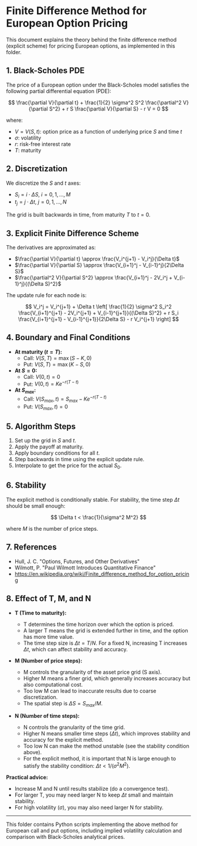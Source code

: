 # Finite Difference Method for European Option Pricing

This document explains the theory behind the finite difference method (explicit scheme) for pricing European options, as implemented in this folder.

## 1. Black-Scholes PDE
The price of a European option under the Black-Scholes model satisfies the following partial differential equation (PDE):

$$
\frac{\partial V}{\partial t} + \frac{1}{2} \sigma^2 S^2 \frac{\partial^2 V}{\partial S^2} + r S \frac{\partial V}{\partial S} - r V = 0
$$

where:
- $V = V(S, t)$: option price as a function of underlying price $S$ and time $t$
- $\sigma$: volatility
- $r$: risk-free interest rate
- $T$: maturity

## 2. Discretization
We discretize the $S$ and $t$ axes:
- $S_i = i \cdot \Delta S$, $i = 0, 1, ..., M$
- $t_j = j \cdot \Delta t$, $j = 0, 1, ..., N$

The grid is built backwards in time, from maturity $T$ to $t=0$.

## 3. Explicit Finite Difference Scheme
The derivatives are approximated as:
- $\frac{\partial V}{\partial t} \approx \frac{V_i^{j+1} - V_i^j}{\Delta t}$
- $\frac{\partial V}{\partial S} \approx \frac{V_{i+1}^j - V_{i-1}^j}{2\Delta S}$
- $\frac{\partial^2 V}{\partial S^2} \approx \frac{V_{i+1}^j - 2V_i^j + V_{i-1}^j}{(\Delta S)^2}$

The update rule for each node is:

$$
V_i^j = V_i^{j+1} + \Delta t \left[ \frac{1}{2} \sigma^2 S_i^2 \frac{V_{i+1}^{j+1} - 2V_i^{j+1} + V_{i-1}^{j+1}}{(\Delta S)^2} + r S_i \frac{V_{i+1}^{j+1} - V_{i-1}^{j+1}}{2\Delta S} - r V_i^{j+1} \right]
$$

## 4. Boundary and Final Conditions
- **At maturity ($t = T$):**
    - Call: $V(S, T) = \max(S - K, 0)$
    - Put: $V(S, T) = \max(K - S, 0)$
- **At $S = 0$:**
    - Call: $V(0, t) = 0$
    - Put: $V(0, t) = K e^{-r(T-t)}$
- **At $S_{max}$:**
    - Call: $V(S_{max}, t) = S_{max} - K e^{-r(T-t)}$
    - Put: $V(S_{max}, t) = 0$

## 5. Algorithm Steps
1. Set up the grid in $S$ and $t$.
2. Apply the payoff at maturity.
3. Apply boundary conditions for all $t$.
4. Step backwards in time using the explicit update rule.
5. Interpolate to get the price for the actual $S_0$.

## 6. Stability
The explicit method is conditionally stable. For stability, the time step $\Delta t$ should be small enough:

$$
\Delta t < \frac{1}{\sigma^2 M^2}
$$

where $M$ is the number of price steps.

## 7. References
- Hull, J. C. "Options, Futures, and Other Derivatives"
- Wilmott, P. "Paul Wilmott Introduces Quantitative Finance"
- https://en.wikipedia.org/wiki/Finite_difference_method_for_option_pricing

## 8. Effect of T, M, and N

- **T (Time to maturity):**
    - T determines the time horizon over which the option is priced.
    - A larger T means the grid is extended further in time, and the option has more time value.
    - The time step size is $\Delta t = T / N$. For a fixed N, increasing T increases $\Delta t$, which can affect stability and accuracy.

- **M (Number of price steps):**
    - M controls the granularity of the asset price grid (S axis).
    - Higher M means a finer grid, which generally increases accuracy but also computational cost.
    - Too low M can lead to inaccurate results due to coarse discretization.
    - The spatial step is $\Delta S = S_{max} / M$.

- **N (Number of time steps):**
    - N controls the granularity of the time grid.
    - Higher N means smaller time steps ($\Delta t$), which improves stability and accuracy for the explicit method.
    - Too low N can make the method unstable (see the stability condition above).
    - For the explicit method, it is important that N is large enough to satisfy the stability condition: $\Delta t < 1 / (\sigma^2 M^2)$.

**Practical advice:**
- Increase M and N until results stabilize (do a convergence test).
- For larger T, you may need larger N to keep $\Delta t$ small and maintain stability.
- For high volatility ($\sigma$), you may also need larger N for stability.

---

This folder contains Python scripts implementing the above method for European call and put options, including implied volatility calculation and comparison with Black-Scholes analytical prices.
